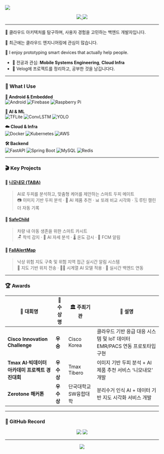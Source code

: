 <!-- Intro -->

<img src="https://capsule-render.vercel.app/api?type=waving&color=7FBCD2&height=200&section=header&text=Hi,+I'm+Youngju+Lee+👋&fontSize=40&fontAlignY=40&desc=&descAlignY=65&animation=twinkling" />

<p align="center">
  <a href="https://velog.io/@0zoo02">
    <img src="https://img.shields.io/badge/Velog-20C997?style=flat-square&logo=Velog&logoColor=white"/>
  </a>
  <a href="mailto:dldl0010987@gmail.com">
    <img src="https://img.shields.io/badge/Gmail-d14836?style=flat-square&logo=Gmail&logoColor=white"/>
  </a>
</p>

---

🌱 클라우드 아키텍처를 탐구하며, 사용자 경험을 고민하는 백엔드 개발자입니다.

👀 최근에는 클라우드 엔지니어링에 관심이 많습니다.

📌 I enjoy prototyping smart devices that actually help people. 


- 📍 전공과 관심: **Mobile Systems Engineering**, **Cloud Infra**
- 📓 Velog에 프로젝트를 정리하고, 공부한 것을 남깁니다다.

---

### 🔧 What I Use

**📱 Android & Embedded**  
![Android](https://img.shields.io/badge/Android-3DDC84?style=for-the-badge&logo=android&logoColor=white)
![Firebase](https://img.shields.io/badge/Firebase-FFCA28?style=for-the-badge&logo=firebase&logoColor=black)
![Raspberry Pi](https://img.shields.io/badge/Raspberry%20Pi-C51A4A?style=for-the-badge&logo=raspberrypi&logoColor=white)

**🧠 AI & ML**  
![TFLite](https://img.shields.io/badge/TFLite-4285F4?style=for-the-badge&logo=tensorflow&logoColor=white)
![ConvLSTM](https://img.shields.io/badge/ConvLSTM-FF6F00?style=for-the-badge)
![YOLO](https://img.shields.io/badge/YOLOvX-00BFFF?style=for-the-badge)

**☁️ Cloud & Infra**  
![Docker](https://img.shields.io/badge/Docker-2496ED?style=for-the-badge&logo=docker&logoColor=white)
![Kubernetes](https://img.shields.io/badge/Kubernetes-326CE5?style=for-the-badge&logo=kubernetes&logoColor=white)
![AWS](https://img.shields.io/badge/AWS-FF9900?style=for-the-badge&logo=amazonaws&logoColor=white)

**🛠️ Backend**  
![FastAPI](https://img.shields.io/badge/FastAPI-009688?style=for-the-badge&logo=fastapi&logoColor=white)
![Spring Boot](https://img.shields.io/badge/SpringBoot-6DB33F?style=for-the-badge&logo=springboot&logoColor=white)
![MySQL](https://img.shields.io/badge/MySQL-4479A1?style=for-the-badge&logo=mysql&logoColor=white)
![Redis](https://img.shields.io/badge/Redis-DC382D?style=for-the-badge&logo=redis&logoColor=white)

---

### 🎬 Key Projects

#### 🧴 [니모내모 (TABA)](https://github.com/)
> AI로 두피를 분석하고, 맞춤형 케어를 제안하는 스마트 두피 메이트  
📷 이미지 기반 두피 분석 · 🤖 AI 제품 추천 · 📊 또래 비교 시각화 · 🗓️ 루틴 캘린더 자동 기록

#### 🧸 [SafeChild](https://github.com/)
> 차량 내 아동 생존을 위한 스마트 카시트  
🪑 착석 감지 · 🎥 AI 자세 분석 · 🌡️ 온도 감시 · 🔔 FCM 알림

#### 🧭 [FallAlertMap](https://github.com/)
> 낙상 위험 지도 구축 및 위험 지역 접근 실시간 알림 시스템  
📍 지도 기반 위치 전송 · 🤸‍♀️ 시계열 AI 모델 적용 · 📡 실시간 백엔드 연동
---

### 🏆 Awards

| 🎯 대회명                                   | 🏅 수상명 | 🏛️ 주최기관           | 📝 설명 |
|--------------------------------------------|-----------|------------------------|---------|
| **Cisco Innovation Challenge**             | **우승**  | Cisco Korea            | 클라우드 기반 응급 대응 시스템 및 IoT 데이터 EMR/PACS 연동 프로토타입 구현 |
| **Tmax AI·빅데이터 아카데미 프로젝트 경진대회** | **우수상** | Tmax Tibero            | 이미지 기반 두피 분석 + AI 제품 추천 서비스 ‘니모내모’ 개발 |
| **Zerotone 해커톤**                        | **우수상** | 단국대학교 SW융합대학 | 분리수거 인식 AI + 데이터 기반 지도 시각화 서비스 개발 |

---
### 📸 GitHub Record

<p align="center">
  <img src="https://github-readme-stats.vercel.app/api?username=0-zoo&show_icons=true&theme=vue&hide_title=true" />
  <img src="https://github-readme-stats.vercel.app/api/top-langs/?username=0-zoo&layout=compact&theme=vue" />
</p>

---

<p align="center">
  <img src="https://capsule-render.vercel.app/api?type=waving&color=7FBCD2&height=150&section=footer"/>
</p>
